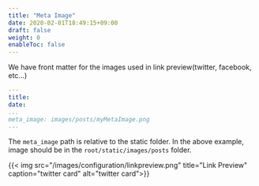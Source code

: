 ```yaml
---
title: "Meta Image"
date: 2020-02-01T18:49:15+09:00
draft: false
weight: 0
enableToc: false
---
```


We have front matter for the images used in link preview(twitter, facebook, etc...)

```yaml
---
title:
date:
...
meta_image: images/posts/myMetaImage.png
---
```

The `meta_image` path is relative to the static folder. In the above example, image should be in the `root/static/images/posts` folder.

{{< img src="/images/configuration/linkpreview.png" title="Link Preview" caption="twitter card" alt="twitter card">}}